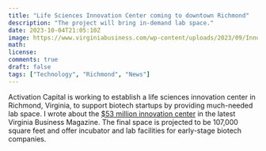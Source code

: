 ```yaml
---
title: "Life Sciences Innovation Center coming to downtown Richmond"
description: "The project will bring in-demand lab space."
date: 2023-10-04T21:05:10Z
image: https://www.virginiabusiness.com/wp-content/uploads/2023/09/Innovation-Center_Perspective-NW-Corner-w-logo-scaled-1-1024x732.png
math: 
license: 
comments: true
draft: false
tags: ["Technology", "Richmond", "News"]
---
```


Activation Capital is working to establish a life sciences innovation center in Richmond, Virginia, to support biotech startups by providing much-needed lab space. I wrote about the [$53 million innovation center](https://www.virginiabusiness.com/article/innovation-center-could-be-boost-for-life-sciences/) in the latest Virginia Business Magazine. The final space is projected to be 107,000 square feet and offer incubator and lab facilities for early-stage biotech companies.
